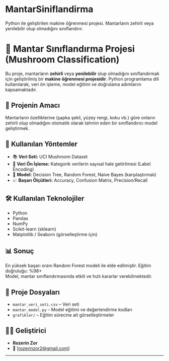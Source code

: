 # MantarSiniflandirma
Python ile geliştirilen makine öğrenmesi projesi. Mantarların zehirli veya yenilebilir olup olmadığını sınıflandırır.
# 🍄 Mantar Sınıflandırma Projesi (Mushroom Classification)

Bu proje, mantarların **zehirli** veya **yenilebilir** olup olmadığını sınıflandırmak için geliştirilmiş bir **makine öğrenmesi projesidir**. Python programlama dili kullanılarak, veri ön işleme, model eğitimi ve doğrulama adımlarını kapsamaktadır.

## 🎯 Projenin Amacı

Mantarların özelliklerine (şapka şekli, yüzey rengi, koku vb.) göre onların zehirli olup olmadığını otomatik olarak tahmin eden bir sınıflandırıcı model geliştirmek.

## 🧪 Kullanılan Yöntemler

- 📚 **Veri Seti:** UCI Mushroom Dataset
- 🧼 **Veri Ön İşleme:** Kategorik verilerin sayısal hale getirilmesi (Label Encoding)
- 🧠 **Model:** Decision Tree, Random Forest, Naive Bayes (karşılaştırmalı)
- 📈 **Başarı Ölçütleri:** Accuracy, Confusion Matrix, Precision/Recall

## 🛠️ Kullanılan Teknolojiler

- Python
- Pandas
- NumPy
- Scikit-learn (sklearn)
- Matplotlib / Seaborn (görselleştirme için)

## 📊 Sonuç

En yüksek başarı oranı Random Forest modeli ile elde edilmiştir. Eğitim doğruluğu: %98+  
Model, mantar sınıflandırmasında etkili ve hızlı kararlar verebilmektedir.

## 📂 Proje Dosyaları

- `mantar_veri_seti.csv` – Veri seti
- `mantar_model.py` – Model eğitimi ve değerlendirme kodları
- `grafikler/` – Eğitim sürecine ait görselleştirmeler

## 🧑‍💻 Geliştirici

- **Rozerin Zor**  
- 📧 [rozerinzor2@gmail.com]

---

